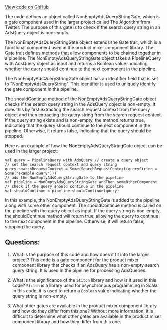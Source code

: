 [View code on GitHub](https://github.com/misbahsy/the-algorithm/product-mixer/component-library/src/main/scala/com/twitter/product_mixer/component_library/gate/NonEmptyAdsQueryStringGate.scala)

The code defines an object called NonEmptyAdsQueryStringGate, which is a gate component used in the larger project called The Algorithm from Twitter. The purpose of this gate is to check if the search query string in an AdsQuery object is non-empty. 

The NonEmptyAdsQueryStringGate object extends the Gate trait, which is a functional component used in the product mixer component library. The Gate trait defines methods that allow components to be chained together in a pipeline. The NonEmptyAdsQueryStringGate object takes a PipelineQuery with AdsQuery object as input and returns a Boolean value indicating whether the query should continue to the next component in the pipeline.

The NonEmptyAdsQueryStringGate object has an identifier field that is set to "NonEmptyAdsQueryString". This identifier is used to uniquely identify the gate component in the pipeline.

The shouldContinue method of the NonEmptyAdsQueryStringGate object checks if the search query string in the AdsQuery object is non-empty. It does this by first extracting the search request context from the query object and then extracting the query string from the search request context. If the query string exists and is non-empty, the method returns true, indicating that the query should continue to the next component in the pipeline. Otherwise, it returns false, indicating that the query should be stopped.

Here is an example of how the NonEmptyAdsQueryStringGate object can be used in the larger project:

```
val query = PipelineQuery with AdsQuery // create a query object
// set the search request context and query string
query.searchRequestContext = Some(SearchRequestContext(queryString = Some("example query")))
// add the NonEmptyAdsQueryStringGate to the pipeline
val pipeline = NonEmptyAdsQueryStringGate andThen someOtherComponent
// check if the query should continue in the pipeline
val shouldContinue = pipeline.shouldContinue(query)
```

In this example, the NonEmptyAdsQueryStringGate is added to the pipeline along with some other component. The shouldContinue method is called on the pipeline with the query object as input. If the query string is non-empty, the shouldContinue method will return true, allowing the query to continue to the next component in the pipeline. Otherwise, it will return false, stopping the query.
## Questions: 
 1. What is the purpose of this code and how does it fit into the larger project? 
   This code is a gate component for the product mixer component library that checks if an AdsQuery has a non-empty search query string. It is used in the pipeline for processing AdsQueries.

2. What is the significance of the `Stitch` library and how is it used in this code? 
   `Stitch` is a library used for asynchronous programming in Scala. In this code, it is used to return a `Boolean` value indicating whether the query string is non-empty.

3. What other gates are available in the product mixer component library and how do they differ from this one? 
   Without more information, it is difficult to determine what other gates are available in the product mixer component library and how they differ from this one.
